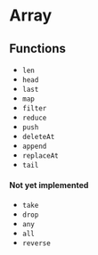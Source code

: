 # Array

## Functions

- `len`
- `head`
- `last`
- `map`
- `filter`
- `reduce`
- `push`
- `deleteAt`
- `append`
- `replaceAt`
- `tail`

#### Not yet implemented

- `take`
- `drop`
- `any`
- `all`
- `reverse`
